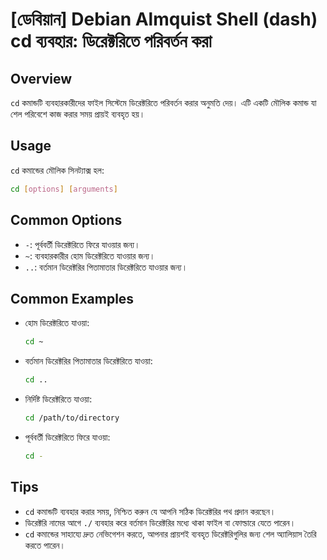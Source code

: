 # [ডেবিয়ান] Debian Almquist Shell (dash) cd ব্যবহার: ডিরেক্টরিতে পরিবর্তন করা

## Overview
`cd` কমান্ডটি ব্যবহারকারীদের ফাইল সিস্টেমে ডিরেক্টরিতে পরিবর্তন করার অনুমতি দেয়। এটি একটি মৌলিক কমান্ড যা শেল পরিবেশে কাজ করার সময় প্রায়ই ব্যবহৃত হয়।

## Usage
`cd` কমান্ডের মৌলিক সিনট্যাক্স হল:

```bash
cd [options] [arguments]
```

## Common Options
- `-`: পূর্ববর্তী ডিরেক্টরিতে ফিরে যাওয়ার জন্য।
- `~`: ব্যবহারকারীর হোম ডিরেক্টরিতে যাওয়ার জন্য।
- `..`: বর্তমান ডিরেক্টরির পিতামাতার ডিরেক্টরিতে যাওয়ার জন্য।

## Common Examples
- হোম ডিরেক্টরিতে যাওয়া:
  ```bash
  cd ~
  ```

- বর্তমান ডিরেক্টরির পিতামাতার ডিরেক্টরিতে যাওয়া:
  ```bash
  cd ..
  ```

- নির্দিষ্ট ডিরেক্টরিতে যাওয়া:
  ```bash
  cd /path/to/directory
  ```

- পূর্ববর্তী ডিরেক্টরিতে ফিরে যাওয়া:
  ```bash
  cd -
  ```

## Tips
- `cd` কমান্ডটি ব্যবহার করার সময়, নিশ্চিত করুন যে আপনি সঠিক ডিরেক্টরির পথ প্রদান করছেন।
- ডিরেক্টরি নামের আগে `./` ব্যবহার করে বর্তমান ডিরেক্টরির মধ্যে থাকা ফাইল বা ফোল্ডারে যেতে পারেন।
- `cd` কমান্ডের সাহায্যে দ্রুত নেভিগেশন করতে, আপনার প্রায়শই ব্যবহৃত ডিরেক্টরিগুলির জন্য শেল অ্যালিয়াস তৈরি করতে পারেন।